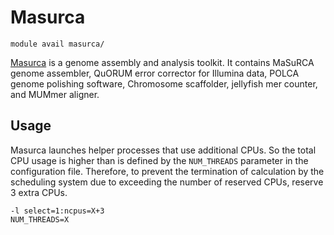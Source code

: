 # Masurca

    module avail masurca/

[Masurca](https://genome.umd.edu/masurca.html) is a genome assembly and analysis toolkit. It contains MaSuRCA genome assembler, QuORUM error corrector for Illumina data, POLCA genome polishing software, Chromosome scaffolder, jellyfish mer counter, and MUMmer aligner.

## Usage

Masurca launches helper processes that use additional CPUs. So the total CPU usage is higher than is defined by the `NUM_THREADS` parameter in the configuration file. Therefore, to prevent the termination of calculation by the scheduling system due to exceeding the number of reserved CPUs, reserve 3 extra CPUs.

```
-l select=1:ncpus=X+3
NUM_THREADS=X
```


